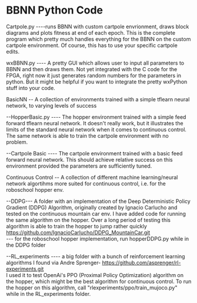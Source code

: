 # BBNN Python Code

Cartpole.py
  ----runs BBNN with custom cartpole envrionment, draws block diagrams and plots fitness at end of each epoch. This is the complete program which pretty much handles everything for the BBNN on the custom cartpole environment. Of course, this has to use your specific cartpole edits.

wxBBNN.py
  ---- A pretty GUI which allows user to input all parameters to BBNN and then draws them. Not yet integrated with the C code for the FPGA, right now it just generates random numbers for the parameters in python. But it might be helpful if you want to integrate the pretty wxPython stuff into your code.
  
  
BasicNN -- A collection of environments trained with a simple tflearn neural network, to varying levels of success
  
 --HopperBasic.py
            ---- The hopper environment trained with a simple feed forward tflearn neural network. It doesn't really work, but        it illustrates the limits of the standard neural network when it comes to continuous control. The same network is able        to train the cartpole environment with no problem.

 --Cartpole Basic
          ---- The cartpole environment trained with a basic feed forward neural network. This should achieve relative success         on this environment provided the parameters are sufficiently tuned.

Continuous Control --  A collection of different machine learning/neural network algortihms more suited for continuous control, i.e. for the roboschool hopper env.

   --DDPG--- A folder with an implementation of the Deep Deterministic Policy Gradient (DDPG) Algorithm, originally                 created by Ignacio Carlucho and tested on the continuous mountain car env. I have added code for running the same             algorithm on the hopper. Over a long period of testing this algorithm is able to train the hopper to jump rather               quickly https://github.com/IgnacioCarlucho/DDPG_MountainCar.git  
                --- for the roboschool hopper implementation, run hopperDDPG.py while in the DDPG folder
                
   --RL_experiments ---- a big folder with a bunch of reinforcement learning algorithms I found via Andre Sprenger-                 https://github.com/asprenger/rl-experiments.git  
          I used it to test OpenAi's PPO (Proximal Policy Optimization) algorithm on the hopper, which might be the best                 algorithm for continuous control. To run the hopper on this algorithm, call "rlexperiments/ppo/train_mujoco.py"               while in the RL_experiments folder.
          
          
          

